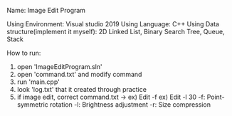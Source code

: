 Name: Image Edit Program

Using Environment: Visual studio 2019
Using Language: C++
Using Data structure(implement it myself): 2D Linked List, Binary Search Tree, Queue, Stack

How to run:
1. open 'ImageEditProgram.sln'
2. open 'command.txt' and modify command
3. run 'main.cpp'
4. look 'log.txt' that it created through practice
5. if image edit, correct command.txt ->  ex) Edit -f   ex) Edit -l 30
    -f: Point-symmetric rotation
    -l: Brightness adjustment
    -r: Size compression
